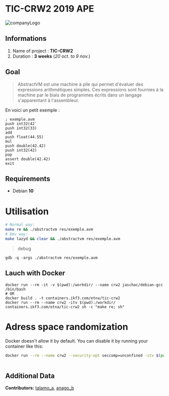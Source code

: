 # TIC-CRW2 2019 APE
![companyLogo](https://newsroom.ionis-group.com/wp-content/uploads/2018/12/etna-logo-1-noir.png)

## Informations
 1. Name of project : **TIC-CRW2**
 2. Duration : **3 weeks** (*20 oct. to 9 nov.*)

## Goal
> AbstractVM est une machine à pile qui permet d'évaluer des expressions arithmétiques simples. Ces expressions sont fournies à la machine par le biais de programmes écrits dans un langage s'apparentant à l'assembleur.

En voici un petit exemple :
```
; exemple.avm
push int32(42`
push int32(33)
add
push float(44.55)
mul
push double(42.42)
push int32(42)
pop
assert double(42.42)
exit
```

## Requirements
- Debian **10**

# Utilisation
```bash
# Normal way:
make re && ./abstractvm res/exemple.avm
# Dev way:
make lazyd && clear && ./abstractvm res/exemple.avm
```
>debug
```
gdb -q -args ./abstractvm res/exemple.avm
```

## Lauch with Docker
```
docker run --rm -it -v $(pwd):/workdir/ --name crw2 jaschac/debian-gcc /bin/bash
# OR
docker build . -t containers.ikf3.com/etna/tic-crw2
docker run --rm --name crw2 -itv $(pwd):/workdir/ containers.ikf3.com/etna/tic-crw2 sh -c "make re; sh"
```

# Adress space randomization
Docker doesn't allow it by default. You can disable it by running your container like this:
```bash
docker run --rm --name crw2 --security-opt seccomp=unconfined -itv $(pwd):/workdir/ containers.ikf3.com/etna/tic-crw2 sh -c "make re; sh"
 
```

## Additional Data
**Contributors:**
[talamo_a](www.ikf3.com), [anago_b](www.anago.me)
